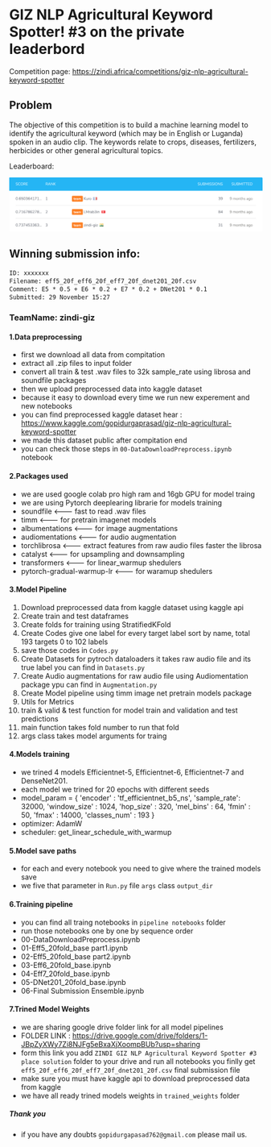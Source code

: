 # GIZ NLP Agricultural Keyword Spotter! #3 on the private leaderbord

Competition page: https://zindi.africa/competitions/giz-nlp-agricultural-keyword-spotter

## Problem

The objective of this competition is to build a machine learning model to identify the agricultural keyword (which may be in English or Luganda) spoken in an audio clip. The keywords relate to crops, diseases, fertilizers, herbicides or other general agricultural topics.

Leaderboard:

![leaderboard](leaderboard.png)

## Winning submission info:
    ID: xxxxxxx
    Filename: eff5_20f_eff6_20f_eff7_20f_dnet201_20f.csv
    Comment: E5 * 0.5 + E6 * 0.2 + E7 * 0.2 + DNet201 * 0.1
    Submitted: 29 November 15:27

### TeamName: zindi-giz

#### 1.Data preprocessing
- first we download all data from compitation
- extract all .zip files to input folder
- convert all train & test .wav files to 32k sample_rate using librosa and soundfile packages
- then we upload preprocessed data into kaggle dataset
- because it easy to download every time we run new experement and new notebooks
- you can find preprocessed kaggle dataset hear : https://www.kaggle.com/gopidurgaprasad/giz-nlp-agricultural-keyword-spotter
- we made this dataset public after compitation end
- you can check those steps in `00-DataDownloadPreprocess.ipynb` notebook

#### 2.Packages used
- we are used google colab pro high ram and 16gb GPU for model traing
- we are using Pytorch deeplearing librarie for models training
- soundfile <--- fast to read .wav files
- timm <--- for pretrain imagenet models
- albumentations <--- for image augmentations
- audiomentations <--- for audio augmentation
- torchlibrosa <--- extract features from raw audio files faster the librosa
- catalyst <--- for upsampling and downsampling
- transformers <--- for linear_warmup shedulers
- pytorch-gradual-warmup-lr <--- for waramup shedulers

#### 3.Model Pipeline
1. Download preprocessed data from kaggle dataset using kaggle api 
2. Create train and test dataframes
3. Create folds for training using StratifiedKFold
4. Create Codes give one label for every target label sort by name, total 193 targets 0 to 102 labels
5. save those codes in `Codes.py`
6. Create Datasets for pytroch dataloaders it takes raw audio file and its true label you can find in `Datasets.py`
7. Create Audio augmentations for raw audio file using Audiomentation package ypu can find in `Augmentation.py`
8. Create Model pipeline using timm image net pretrain models package
9. Utils for Metrics
10. train & valid & test function for model train and validation and test predictions
11. main function takes fold number to run that fold
12. args class takes model arguments for traing

#### 4.Models training
- we trined 4 models Efficientnet-5, Efficientnet-6, Efficientnet-7 and DenseNet201.
- each model we trined for 20 epochs with different seeds
- model_param = {
        'encoder' : 'tf_efficientnet_b5_ns',
        'sample_rate': 32000,
        'window_size' : 1024,
        'hop_size' : 320,
        'mel_bins' : 64,
        'fmin' : 50,
        'fmax' : 14000,
        'classes_num' : 193 
    }
- optimizer: AdamW
- scheduler: get_linear_schedule_with_warmup

#### 5.Model save paths
- for each and every notebook you need to give where the trained models save 
- we five that parameter in `Run.py` file `args` class `output_dir`

#### 6.Training pipeline
- you can find all traing notebooks in `pipeline notebooks` folder
- run those notebooks one by one by sequence order
- 00-DataDownloadPreprocess.ipynb
- 01-Eff5_20fold_base part1.ipynb
- 02-Eff5_20fold_base part2.ipynb
- 03-Eff6_20fold_base.ipynb
- 04-Eff7_20fold_base.ipynb
- 05-DNet201_20fold_base.ipynb
- 06-Final Submission Ensemble.ipynb

#### 7.Trined Model Weights
- we are sharing google drive folder link for all model pipelines
- FOLDER LINK : https://drive.google.com/drive/folders/1-JBpZyXWy7Zi8NJFg5eBxaXjXoompBUb?usp=sharing
- form this link you add `ZINDI GIZ NLP Agricultural Keyword Spotter #3 place solution` folder to your drive and run all notebooks you finlly get `eff5_20f_eff6_20f_eff7_20f_dnet201_20f.csv` final submission file
- make sure you must have kaggle api to download preprocessed data from kaggle
- we have all ready trined models weights in `trained_weights` folder



##### Thank you
- if you have any doubts `gopidurgapasad762@gmail.com` please mail us.
